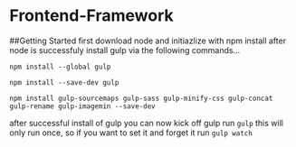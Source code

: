 # Frontend-Framework

##Getting Started
first download node and initiazlize with npm install after node is successfuly install gulp via the following commands...
```
npm install --global gulp
```
```
npm install --save-dev gulp
```
```
npm install gulp-sourcemaps gulp-sass gulp-minify-css gulp-concat gulp-rename gulp-imagemin --save-dev
```

after successful install of gulp you can now kick off gulp run `gulp` this will only run once, so if you want to set it and forget it run `gulp watch`
